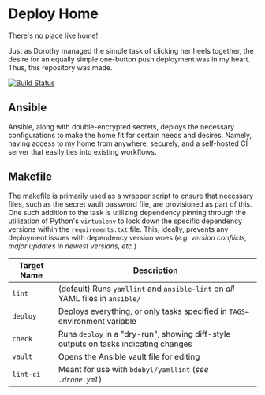 # Deploy Home
There's no place like home!


Just as Dorothy managed the simple task of clicking her heels together, the
desire for an equally simple one-button push deployment was in my heart. Thus,
this repository was made.

[![Build Status](https://ci.bdebyl.net/api/badges/bdebyl/deploy_home/status.svg)](https://ci.bdebyl.net/bdebyl/deploy_home)

## Ansible
Ansible, along with double-encrypted secrets, deploys the necessary
configurations to make the home fit for certain needs and desires. Namely,
having access to my home from anywhere, securely, and a self-hosted CI server
that easily ties into existing workflows.


## Makefile
The makefile is primarily used as a wrapper script to ensure that necessary
files, such as the secret vault password file, are provisioned as part of this.
One such addition to the task is utilizing dependency pinning through the
utilization of Python's `virtualenv` to lock down the specific dependency
versions within the `requirements.txt` file. This, ideally, prevents any
deployment issues with dependency version woes (_e.g. version conflicts, major
updates in newest versions, etc._)


| Target Name | Description                                                                          |
|-------------|--------------------------------------------------------------------------------------|
| `lint`      | (default) Runs `yamllint` and `ansible-lint` on *all* YAML files in `ansible/`       |
| `deploy`    | Deploys everything, or only tasks specified in `TAGS=` environment variable          |
| `check`     | Runs `deploy` in a "dry-run", showing diff-style outputs on tasks indicating changes |
| `vault`     | Opens the Ansible vault file for editing                                             |
| `lint-ci`   | Meant for use with `bdebyl/yamllint` (_see `.drone.yml`_)                            |

